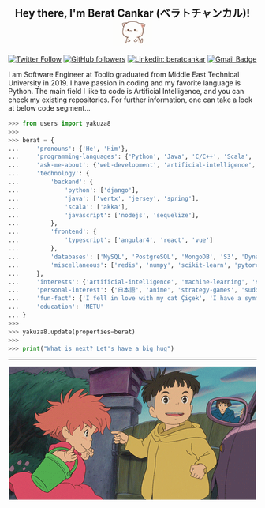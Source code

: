 <h2 align="center"> Hey there, I'm Berat Cankar (ベラトチャンカル)! <img src="https://github.com/yakuza8/yakuza8/blob/master/resource/cat.gif" width=80 hspace="10" valign="middle"></h2>

[![Twitter Follow](https://img.shields.io/twitter/follow/berat_cnkr?label=Follow)](https://twitter.com/berat_cnkr?lang=en)
[![GitHub followers](https://img.shields.io/github/followers/yakuza8?label=Follow&style=social)](https://github.com/yakuza8)
[![Linkedin: beratcankar](https://img.shields.io/badge/-Follow-blue?style=flat-square&logo=Linkedin&logoColor=white&link=https://www.linkedin.com/in/berat-cankar-492234135/)](https://www.linkedin.com/in/berat-cankar-492234135/)
[![Gmail Badge](https://img.shields.io/badge/-berat.cankar@gmail.com-c14438?style=flat-square&logo=Gmail&logoColor=white&link=mailto:berat.cankar@gmail.com)](mailto:berat.cankar@gmail.com)
<!--[![Profile views](https://gpvc.arturio.dev/yakuza8)](https://github.com/yakuza8)-->

<p>
I am Software Engineer at Toolio graduated from Middle East Technical University in 2019. I have passion
in coding and my favorite language is Python. The main field I like to code is Artificial Intelligence, 
and you can check my existing repositories. For further information, one can take a look at below code segment...
</p>

```python
>>> from users import yakuza8
>>> 
>>> berat = {
...     'pronouns': {'He', 'Him'},
...     'programming-languages': {'Python', 'Java', 'C/C++', 'Scala', 'Kotlin', 'Haskell', 'Scheme', 'Javascript', 'Typescript'},
...     'ask-me-about': {'web-development', 'artificial-intelligence', 'competitive-programming', 'systems-design'},
...     'technology': {
...         'backend': {
...             'python': ['django'],
...             'java': ['vertx', 'jersey', 'spring'],
...             'scala': ['akka'],
...             'javascript': ['nodejs', 'sequelize'],
...         },
...         'frontend': {
...             'typescript': ['angular4', 'react', 'vue']
...         },
...         'databases': ['MySQL', 'PostgreSQL', 'MongoDB', 'S3', 'DynamoDB'],
...         'miscellaneous': ['redis', 'numpy', 'scikit-learn', 'pytorch', 'kafka', 'html', 'css']
...     },
...     'interests': {'artificial-intelligence', 'machine-learning', 'security', 'functional-programming'},
...     'personal-interest': {'日本語', 'anime', 'strategy-games', 'sudoku', 'hip-hop music'},
...     'fun-fact': {'I fell in love with my cat Çiçek', 'I have a symmetry obsession :(', 'I like to herd velociraptors'},
...     'education': 'METU'
... }
>>>
>>> yakuza8.update(properties=berat)
>>>
>>> print("What is next? Let's have a big hug")
```

---

<p text-align="center" align="center"><img src="https://github.com/yakuza8/yakuza8/blob/master/resource/ponyo.gif"></p>
